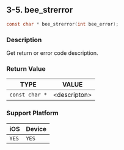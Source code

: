 ## 3-5. bee_strerror

```c
const char * bee_strerror(int bee_error);
```

### Description

Get return or error code description.

### Return Value

| TYPE | VALUE |
| :---: | :---: |
| `const char *` | &lt;descripton&gt; |

### Support Platform

| iOS | Device |
| --- | --- |
| `YES` | `YES` |
